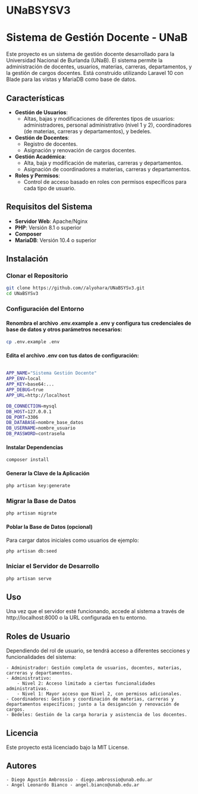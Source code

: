 # UNaBSYSV3

# Sistema de Gestión Docente - UNaB

Este proyecto es un sistema de gestión docente desarrollado para la Universidad Nacional de Burlanda (UNaB). El sistema permite la administración de docentes, usuarios, materias, carreras, departamentos, y la gestión de cargos docentes. Está construido utilizando Laravel 10 con Blade para las vistas y MariaDB como base de datos.

## Características

- **Gestión de Usuarios**:
  - Altas, bajas y modificaciones de diferentes tipos de usuarios: administradores, personal administrativo (nivel 1 y 2), coordinadores (de materias, carreras y departamentos), y bedeles.
- **Gestión de Docentes**:
  - Registro de docentes.
  - Asignación y renovación de cargos docentes.
- **Gestión Académica**:
  - Alta, baja y modificación de materias, carreras y departamentos.
  - Asignación de coordinadores a materias, carreras y departamentos.
- **Roles y Permisos**:
  - Control de acceso basado en roles con permisos específicos para cada tipo de usuario.

## Requisitos del Sistema

- **Servidor Web**: Apache/Nginx
- **PHP**: Versión 8.1 o superior
- **Composer**
- **MariaDB**: Versión 10.4 o superior

## Instalación

### Clonar el Repositorio

```bash
git clone https://github.com//alyohara/UNaBSYSv3.git
cd UNaBSYSv3
```

### Configuración del Entorno

#### Renombra el archivo .env.example a .env y configura tus credenciales de base de datos y otros parámetros necesarios:

```bash
cp .env.example .env
```

#### Edita el archivo .env con tus datos de configuración:

```bash

APP_NAME="Sistema Gestión Docente"
APP_ENV=local
APP_KEY=base64:...
APP_DEBUG=true
APP_URL=http://localhost

DB_CONNECTION=mysql
DB_HOST=127.0.0.1
DB_PORT=3306
DB_DATABASE=nombre_base_datos
DB_USERNAME=nombre_usuario
DB_PASSWORD=contraseña
```
#### Instalar Dependencias

```bash
composer install
```

#### Generar la Clave de la Aplicación

```bash
php artisan key:generate
```
### Migrar la Base de Datos

```bash
php artisan migrate
```

#### Poblar la Base de Datos (opcional)

Para cargar datos iniciales como usuarios de ejemplo:

```bash
php artisan db:seed
```


### Iniciar el Servidor de Desarrollo

```bash
php artisan serve
```


## Uso

Una vez que el servidor esté funcionando, accede al sistema a través de http://localhost:8000 o la URL configurada en tu entorno.

## Roles de Usuario

Dependiendo del rol de usuario, se tendrá acceso a diferentes secciones y funcionalidades del sistema:

    - Administrador: Gestión completa de usuarios, docentes, materias, carreras y departamentos.
    - Administrativo:
        - Nivel 2: Acceso limitado a ciertas funcionalidades administrativas.
        - Nivel 1: Mayor acceso que Nivel 2, con permisos adicionales.
    - Coordinadores: Gestión y coordinación de materias, carreras y departamentos específicos; junto a la desiganción y renovación de cargos.
    - Bedeles: Gestión de la carga horaria y asistencia de los docentes.


## Licencia

Este proyecto está licenciado bajo la MIT License.

## Autores

    - Diego Agustín Ambrossio - diego.ambrossio@unab.edu.ar
    - Angel Leonardo Bianco - angel.bianco@unab.edu.ar
